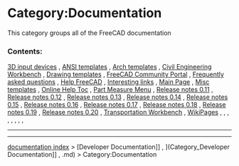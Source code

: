 # Category:Documentation
This category groups all of the FreeCAD documentation

### Contents:

[3D input devices](3D_input_devices.md) , [ANSI templates](ANSI_templates.md) , [Arch templates](Arch_templates.md) , [Civil Engineering Workbench](Civil_Engineering_Workbench.md) , [Drawing templates](Drawing_templates.md) , [FreeCAD Community Portal](FreeCAD_Community_Portal.md) , [Frequently asked questions](Frequently_asked_questions.md) , [Help FreeCAD](Help_FreeCAD.md) , [Interesting links](Interesting_links.md) , [Main Page](Main_Page.md) , [Misc templates](Misc_templates.md) , [Online Help Toc](Online_Help_Toc.md) , [Part Measure Menu](Part_Measure_Menu.md) , [Release notes 0.11](Release_notes_0.11.md) , [Release notes 0.12](Release_notes_0.12.md) , [Release notes 0.13](Release_notes_0.13.md) , [Release notes 0.14](Release_notes_0.14.md) , [Release notes 0.15](Release_notes_0.15.md) , [Release notes 0.16](Release_notes_0.16.md) , [Release notes 0.17](Release_notes_0.17.md) , [Release notes 0.18](Release_notes_0.18.md) , [Release notes 0.19](Release_notes_0.19.md) , [Release notes 0.20](Release_notes_0.20.md) , [Transportation Workbench](Transportation_Workbench.md) , [WikiPages](WikiPages.md) , , , , , , , ,

_ _ _ _ _ _ _ _ _

---
[documentation index](../README.md) > [Developer Documentation]] , ](Category_Developer Documentation]] , .md) > Category:Documentation

